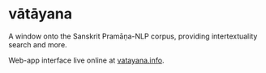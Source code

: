 # vātāyana

A window onto the Sanskrit Pramāṇa-NLP corpus, providing intertextuality search and more.

Web-app interface live online at [vatayana.info](https://www.vatayana.info).